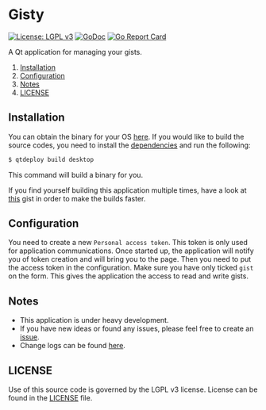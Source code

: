 # Gisty
[![License: LGPL v3](https://img.shields.io/badge/License-LGPL%20v3-blue.svg)](https://www.gnu.org/licenses/lgpl-3.0)
[![GoDoc](https://godoc.org/github.com/arsham/gisty?status.svg)](http://godoc.org/github.com/arsham/gisty)
[![Go Report Card](https://goreportcard.com/badge/github.com/arsham/gisty)](https://goreportcard.com/report/github.com/arsham/gisty)

A Qt application for managing your gists.

1. [Installation](#installation)
2. [Configuration](#configuration)
3. [Notes](#notes)
4. [LICENSE](#license)

## Installation

You can obtain the binary for your OS [here][releases]. If you would like to
build the source codes, you need to install the [dependencies][therecipe] and
run the following:
```bash
$ qtdeploy build desktop
```
This command will build a binary for you.

If you find yourself building this application multiple times, have a look at
[this][ccache] gist in order to make the builds faster.

## Configuration

You need to create a new `Personal access token`. This token is only used for
application communications. Once started up, the application will notify you of
token creation and will bring you to the page. Then you need to put the access
token in the configuration. Make sure you have only ticked `gist` on the form.
This gives the application the access to read and write gists.

## Notes
* This application is under heavy development.
* If you have new ideas or found any issues, please feel free to create an [issue][issues].
* Change logs can be found [here](./CHANGELOG.md).

## LICENSE

Use of this source code is governed by the LGPL v3 license. License can be found
in the [LICENSE](./LICENSE) file.

[releases]: https://github.com/arsham/gisty/releases
[therecipe]: https://github.com/therecipe/qt
[ccache]: https://gist.github.com/arsham/d6d01e94b2ffe19d101123236677256d
[issues]: https://github.com/arsham/gisty/issues
